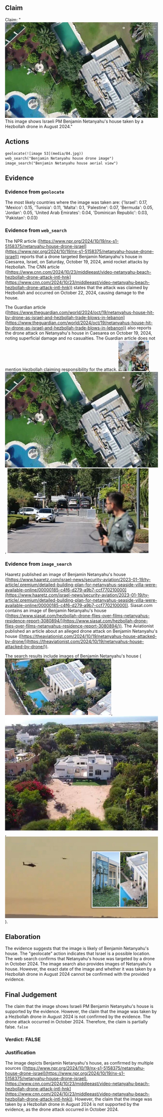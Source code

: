 ## Claim
Claim: "![image 53](media/84.jpg) This image shows Israeli PM Benjamin Netanyahu's house taken by a Hezbollah drone in August 2024."

## Actions
```
geolocate(![image 53](media/84.jpg))
web_search("Benjamin Netanyahu house drone image")
image_search("Benjamin Netanyahu house aerial view")
```

## Evidence
### Evidence from `geolocate`
The most likely countries where the image was taken are: {'Israel': 0.17, 'Mexico': 0.15, 'Tunisia': 0.11, 'Malta': 0.1, 'Palestine': 0.07, 'Bermuda': 0.05, 'Jordan': 0.05, 'United Arab Emirates': 0.04, 'Dominican Republic': 0.03, 'Pakistan': 0.03}

### Evidence from `web_search`
The NPR article ([https://www.npr.org/2024/10/19/nx-s1-5158375/netanyahu-house-drone-israel](https://www.npr.org/2024/10/19/nx-s1-5158375/netanyahu-house-drone-israel)) reports that a drone targeted Benjamin Netanyahu's house in Caesarea, Israel, on Saturday, October 19, 2024, amid rocket attacks by Hezbollah. The CNN article ([https://www.cnn.com/2024/10/23/middleeast/video-netanyahu-beach-hezbollah-drone-attack-intl-hnk](https://www.cnn.com/2024/10/23/middleeast/video-netanyahu-beach-hezbollah-drone-attack-intl-hnk)) states that the attack was claimed by Hezbollah and occurred on October 22, 2024, causing damage to the house.

The Guardian article ([https://www.theguardian.com/world/2024/oct/19/netanyahus-house-hit-by-drone-as-israel-and-hezbollah-trade-blows-in-lebanon](https://www.theguardian.com/world/2024/oct/19/netanyahus-house-hit-by-drone-as-israel-and-hezbollah-trade-blows-in-lebanon)) also reports the drone attack on Netanyahu's house in Caesarea on October 19, 2024, noting superficial damage and no casualties. The Guardian article does not mention Hezbollah claiming responsibility for the attack. ![image 4619](media/2025-08-23_01-06-1755911212-448180.jpg), ![image 53](media/84.jpg), ![image 4623](media/2025-08-23_01-07-1755911224-067447.jpg)


### Evidence from `image_search`
Haaretz published an image of Benjamin Netanyahu's house ([https://www.haaretz.com/israel-news/security-aviation/2023-01-19/ty-article/.premium/detailed-building-plan-for-netanyahus-seaside-villa-were-available-online/00000185-c4f6-d279-a9b7-ccf770210000](https://www.haaretz.com/israel-news/security-aviation/2023-01-19/ty-article/.premium/detailed-building-plan-for-netanyahus-seaside-villa-were-available-online/00000185-c4f6-d279-a9b7-ccf770210000)). Siasat.com contains an image of Benjamin Netanyahu's house ([https://www.siasat.com/hezbollah-drone-flies-over-films-netanyahus-residence-report-3080894/](https://www.siasat.com/hezbollah-drone-flies-over-films-netanyahus-residence-report-3080894/)). The Aviationist published an article about an alleged drone attack on Benjamin Netanyahu's house ([https://theaviationist.com/2024/10/19/netanyahus-house-attacked-by-drone/](https://theaviationist.com/2024/10/19/netanyahus-house-attacked-by-drone/)).

The search results include images of Benjamin Netanyahu's house (![image 10644](media/2025-08-30_07-26-1756538804-136788.jpg), ![image 10645](media/2025-08-30_07-26-1756538804-316736.jpg), ![image 10646](media/2025-08-30_07-26-1756538805-388445.jpg)).


## Elaboration
The evidence suggests that the image is likely of Benjamin Netanyahu's house. The "geolocate" action indicates that Israel is a possible location. The web search confirms that Netanyahu's house was targeted by a drone in October 2024. The image search also provides images of Netanyahu's house. However, the exact date of the image and whether it was taken by a Hezbollah drone in August 2024 cannot be confirmed with the provided evidence.


## Final Judgement
The claim that the image shows Israeli PM Benjamin Netanyahu's house is supported by the evidence. However, the claim that the image was taken by a Hezbollah drone in August 2024 is not confirmed by the evidence. The drone attack occurred in October 2024. Therefore, the claim is partially false. `false`

### Verdict: FALSE

### Justification
The image depicts Benjamin Netanyahu's house, as confirmed by multiple sources ([https://www.npr.org/2024/10/19/nx-s1-5158375/netanyahu-house-drone-israel](https://www.npr.org/2024/10/19/nx-s1-5158375/netanyahu-house-drone-israel), [https://www.cnn.com/2024/10/23/middleeast/video-netanyahu-beach-hezbollah-drone-attack-intl-hnk](https://www.cnn.com/2024/10/23/middleeast/video-netanyahu-beach-hezbollah-drone-attack-intl-hnk)). However, the claim that the image was taken by a Hezbollah drone in August 2024 is not supported by the evidence, as the drone attack occurred in October 2024.
